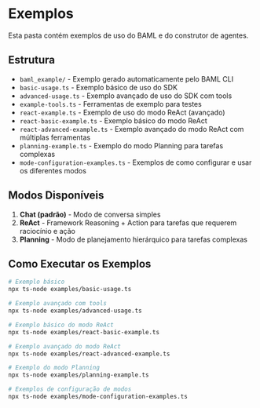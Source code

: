# Exemplos

Esta pasta contém exemplos de uso do BAML e do construtor de agentes.

## Estrutura

- `baml_example/` - Exemplo gerado automaticamente pelo BAML CLI
- `basic-usage.ts` - Exemplo básico de uso do SDK
- `advanced-usage.ts` - Exemplo avançado de uso do SDK com tools
- `example-tools.ts` - Ferramentas de exemplo para testes
- `react-example.ts` - Exemplo de uso do modo ReAct (avançado)
- `react-basic-example.ts` - Exemplo básico do modo ReAct
- `react-advanced-example.ts` - Exemplo avançado do modo ReAct com múltiplas ferramentas
- `planning-example.ts` - Exemplo do modo Planning para tarefas complexas
- `mode-configuration-examples.ts` - Exemplos de como configurar e usar os diferentes modos

## Modos Disponíveis

1. **Chat (padrão)** - Modo de conversa simples
2. **ReAct** - Framework Reasoning + Action para tarefas que requerem raciocínio e ação
3. **Planning** - Modo de planejamento hierárquico para tarefas complexas

## Como Executar os Exemplos

```bash
# Exemplo básico
npx ts-node examples/basic-usage.ts

# Exemplo avançado com tools
npx ts-node examples/advanced-usage.ts

# Exemplo básico do modo ReAct
npx ts-node examples/react-basic-example.ts

# Exemplo avançado do modo ReAct
npx ts-node examples/react-advanced-example.ts

# Exemplo do modo Planning
npx ts-node examples/planning-example.ts

# Exemplos de configuração de modos
npx ts-node examples/mode-configuration-examples.ts
```
